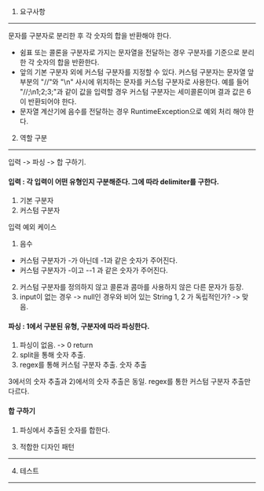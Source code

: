 1. 요구사항
---
문자를 구분자로 분리한 후 각 숫자의 합을 반환해야 한다.
- 쉼표 또는 콜론을 구분자로 가지는 문자열을 전달하는 경우 구분자를 기준으로 분리한 각 숫자의 합을 반환한다.
- 앞의 기본 구분자 외에 커스텀 구분자를 지정할 수 있다. 커스텀 구분자는 문자열 앞 부분의 "//"와 "\n" 사시에 위치하는 문자를 커스텀 구분자로 사용한다.
예를 들어 "//;\n1;2;3;"과 같이 값을 입력할 경우 커스텀 구분자는 세미콜론이며 결과 값은 6이 반환되어야 한다.
- 문자열 계산기에 음수를 전달하는 경우 RuntimeException으로 예외 처리 해야 한다.


2. 역할 구분
---
입력 -> 파싱 -> 합 구하기.

#### 입력 : 각 입력이 어떤 유형인지 구분해준다. 그에 따라 delimiter를 구한다.

1) 기본 구분자
2) 커스텀 구분자

입력 예외 케이스 
1) 음수 
- 커스텀 구분자가 -가 아닌데 -1과 같은 숫자가 주어진다.
- 커스텀 구분자가 -이고 --1 과 같은 숫자가 주어진다.
2) 커스텀 구분자를 정의하지 않고 콜론과 콤마를 사용하지 않은 다른 문자가 등장.
3) input이 없는 경우 -> null인 경우와 비어 있는 String
1, 2 가 독립적인가? -> 맞음.

#### 파싱 : 1에서 구분된 유형, 구분자에 따라 파싱한다.
1) 파싱이 없음. -> 0 return
2) split을 통해 숫자 추출.
3) regex를 통해 커스텀 구분자 추출. 숫자 추출

3에서의 숫자 추출과 2)에서의 숫자 추출은 동일. 
regex를 통한 커스텀 구분자 추출만 다르다.

#### 합 구하기
1) 파싱에서 추출된 숫자를 합한다.


3. 적합한 디자인 패턴
---


4. 테스트
---